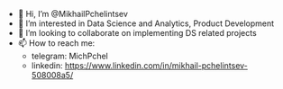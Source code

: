 - 👋 Hi, I’m @MikhailPchelintsev
- 👀 I’m interested in Data Science and Analytics, Product Development
- 💞️ I’m looking to collaborate on implementing DS related projects
- 📫 How to reach me:
    - telegram: MichPchel
    - linkedin: https://www.linkedin.com/in/mikhail-pchelintsev-508008a5/
<!---
MikhailPchelintsev/MikhailPchelintsev is a ✨ special ✨ repository because its `README.md` (this file) appears on your GitHub profile.
You can click the Preview link to take a look at your changes.
--->
